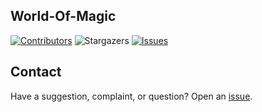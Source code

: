 ## World-Of-Magic



[![Contributors][contributors-shield]][contributors-url]
![Stargazers][stars-shield]
[![Issues][issues-shield]][issues-url]



[contributors-shield]: https://img.shields.io/github/contributors/whiteasvoid/world-of-magic?style=for-the-badge
[contributors-url]: https://github.com/whiteasvoid/world-of-magic/graphs/contributors
[stars-shield]: https://img.shields.io/github/stars/whiteasvoid/world-of-magic.svg?style=for-the-badge
[issues-shield]: https://img.shields.io/github/issues/whiteasvoid/world-of-magic.svg?style=for-the-badge
[issues-url]: https://github.com/whiteasvoid/world-of-magic/issues



## Contact
Have a suggestion, complaint, or question? Open an [issue](https://github.com/whiteasvoid/world-of-magic/issues).